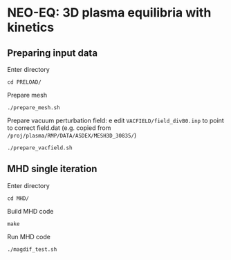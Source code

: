 NEO-EQ: 3D plasma equilibria with kinetics
==========================================

Preparing input data
--------------------
Enter directory
    
    cd PRELOAD/

Prepare mesh
    
    ./prepare_mesh.sh

Prepare vacuum perturbation field: e
edit `VACFIELD/field_divB0.inp` to point to correct field.dat
(e.g. copied from `/proj/plasma/RMP/DATA/ASDEX/MESH3D_30835/`)
    
    ./prepare_vacfield.sh

MHD single iteration
--------------------
Enter directory    
    
    cd MHD/

Build MHD code
    
    make

Run MHD code
    
    ./magdif_test.sh
